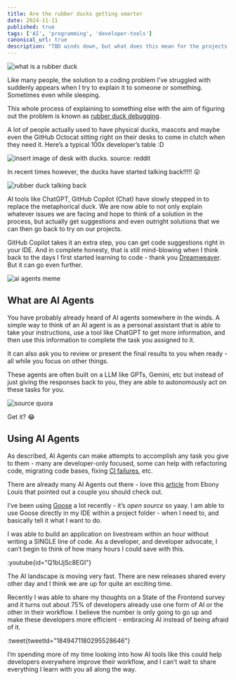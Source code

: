 ```yaml
---
title: Are the rubber ducks getting smarter
date: 2024-11-11
published: true
tags: ['AI', 'programming', 'developer-tools']
canonical_url: true
description: "TBD winds down, but what does this mean for the projects we've been working on. And what does it mean for me?"
---
```


![what is a rubber duck](../images/rubber-ducks-smarter/arthur-weasley-rubber-duck-gif.gif)

Like many people, the solution to a coding problem I’ve struggled with suddenly appears when I try to explain it to someone or something. Sometimes even while sleeping.

This whole process of explaining to something else with the aim of figuring out the problem is known as [rubber duck debugging](https://en.wikipedia.org/wiki/Rubber_duck_debugging).

A lot of people actually used to have physical ducks, mascots and maybe even the GitHub Octocat sitting right on their desks to come in clutch when they need it. Here’s a typical 100x developer’s table :D

![insert image of desk with ducks. source: reddit](../images/rubber-ducks-smarter/rubber-duck-table.png)


In recent times however, the ducks have started talking back!!!!! 😲

![rubber duck talking back](../images/rubber-ducks-smarter/ducking-meme.png)

AI tools like ChatGPT, GitHub Copilot (Chat) have slowly stepped in to replace the metaphorical duck. We are now able to not only explain whatever issues we are facing and hope to think of a solution in the process, but actually get suggestions and even outright solutions that we can then go back to try on our projects.

GitHub Copilot takes it an extra step, you can get code suggestions right in your IDE. And in complete honesty, that is still mind-blowing when I think back to the days I first started learning to code - thank you [Dreamweaver](https://en.wikipedia.org/wiki/Adobe_Dreamweaver).
But it can go even further.

![ai agents meme](../images/rubber-ducks-smarter/ai-agents-meme.jpg)

## What are AI Agents

You have probably already heard of AI agents somewhere in the winds. A simple way to think of an AI agent is as a personal assistant that is able to take your instructions, use a tool like ChatGPT to get more information, and then use this information to complete the task you assigned to it.

It can also ask you to review or present the final results to you when ready - all while you focus on other things.


These agents are often built on a LLM like GPTs, Gemini, etc but instead of just giving the responses back to you, they are able to autonomously act on these tasks for you.

![source quora](../images/rubber-ducks-smarter/agents.jpeg)

Get it? 😂


## Using AI Agents

As described, AI Agents can make attempts to accomplish any task you give to them - many are developer-only focused, some can help with refactoring code, migrating code bases, fixing [CI failures](https://block.github.io/goose/blog/2024/12/11/resolving-ci-issues-with-goose-a-practical-walkthrough.html), etc. 

There are already many AI Agents out there - love this [article](https://dev.to/ebonyl/5-ai-agents-you-need-to-know-about-3969) from Ebony Louis that pointed out a couple you should check out.

I’ve been using [Goose](https://github.com/block/goose) a lot recently - it’s *open source* so yaay. I am able to use Goose directly in my IDE within a project folder - when I need to, and basically tell it what I want to do.

I was able to build an application on livestream within an hour without writing a SINGLE line of code. As a developer, and developer advocate, I can’t begin to think of how many hours I could save with this.

:youtube{id="Q1bUjSc8EGI"}


The AI landscape is moving very fast. There are new releases shared every other day and I think we are up for quite an exciting time. 

Recently I was able to share my thoughts on a State of the Frontend survey and it turns out about 75% of developers already use one form of AI or the other in their workflow. I believe the number is only going to go up and make these developers more efficient - embracing AI instead of being afraid of it.


:tweet{tweetId="1849471180295528646"}

I’m spending more of my time looking into how AI tools like this could help developers everywhere improve their workflow, and I can’t wait to share everything I learn with you all along the way.

